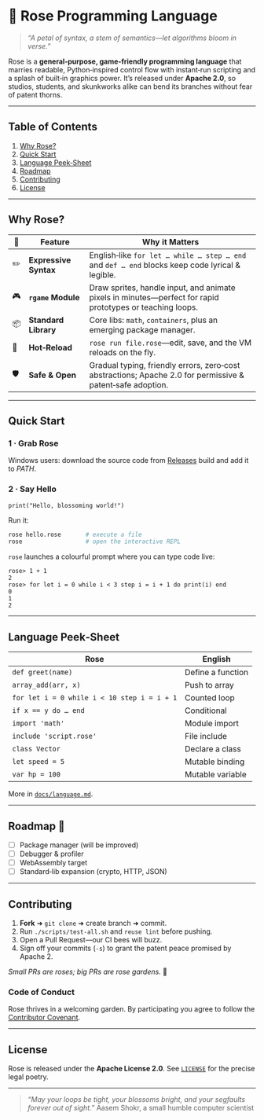 # 🌹 Rose Programming Language

> *“A petal of syntax, a stem of semantics—let algorithms bloom in verse.”*

Rose is a **general‑purpose, game‑friendly programming language** that marries readable, Python‑inspired control flow with instant‑run scripting and a splash of built‑in graphics power. It’s released under **Apache 2.0**, so studios, students, and skunkworks alike can bend its branches without fear of patent thorns.

---

## Table of Contents

1. [Why Rose?](#why-rose)
2. [Quick Start](#quick-start)
3. [Language Peek‑Sheet](#language-peek-sheet)
4. [Roadmap](#roadmap-)
5. [Contributing](#contributing)
6. [License](#license)

---

## Why Rose?

| 🌟  | Feature               | Why it Matters                                                                                             |
| --- | --------------------- | ---------------------------------------------------------------------------------------------------------- |
| ✏️  | **Expressive Syntax** | English‑like `for let … while … step … end` and `def … end` blocks keep code lyrical & legible.            |
| 🎮  | **`rgame` Module**    | Draw sprites, handle input, and animate pixels in minutes—perfect for rapid prototypes or teaching loops.  |
| 📦  | **Standard Library**  | Core libs: `math`, `containers`, plus an emerging package manager.                                         |
| 🔄  | **Hot‑Reload**        | `rose run file.rose`—edit, save, and the VM reloads on the fly.                                            |
| 🛡️ | **Safe & Open**       | Gradual typing, friendly errors, zero‑cost abstractions; Apache 2.0 for permissive & patent‑safe adoption. |

---

## Quick Start

### 1 · Grab Rose

Windows users: download the source code from [Releases](https://github.com/rose-lang) build and add it to *PATH*.

### 2 · Say Hello

```rose
print("Hello, blossoming world!")
```

Run it:

```bash
rose hello.rose       # execute a file
rose                  # open the interactive REPL
```

`rose` launches a colourful prompt where you can type code live:

```text
rose> 1 + 1
2
rose> for let i = 0 while i < 3 step i = i + 1 do print(i) end
0
1
2
```

---

## Language Peek‑Sheet

| Rose                                        | English           |
| ------------------------------------------- | ----------------- |
| `def greet(name)`                           | Define a function |
| `array_add(arr, x)`                         | Push to array     |
| `for let i = 0 while i < 10 step i = i + 1` | Counted loop      |
| `if x == y do … end`                        | Conditional       |
| `import 'math'`                             | Module import     |
| `include 'script.rose'`                     | File include      |
| `class Vector`                              | Declare a class   |
| `let speed = 5`                             | Mutable binding   |
| `var hp = 100`                              | Mutable variable  |

More in [`docs/language.md`](docs/language.md).

---

## Roadmap 🌱

* [ ] Package manager (will be improved)
* [ ] Debugger & profiler
* [ ] WebAssembly target
* [ ] Standard‑lib expansion (crypto, HTTP, JSON)

---

## Contributing

1. **Fork** ➜ `git clone` ➜ create branch ➜ commit.
2. Run `./scripts/test‑all.sh` and `reuse lint` before pushing.
3. Open a Pull Request—our CI bees will buzz.
4. Sign off your commits (`‑s`) to grant the patent peace promised by Apache 2.

*Small PRs are roses; big PRs are rose gardens.* 🌷

### Code of Conduct

Rose thrives in a welcoming garden. By participating you agree to follow the [Contributor Covenant](CODE_OF_CONDUCT.md).

---

## License

Rose is released under the **Apache License 2.0**. See [`LICENSE`](LICENSE) for the precise legal poetry.

---

> *“May your loops be tight, your blossoms bright, and your segfaults forever out of sight.”*
> Aasem Shokr, a small humble computer scientist
